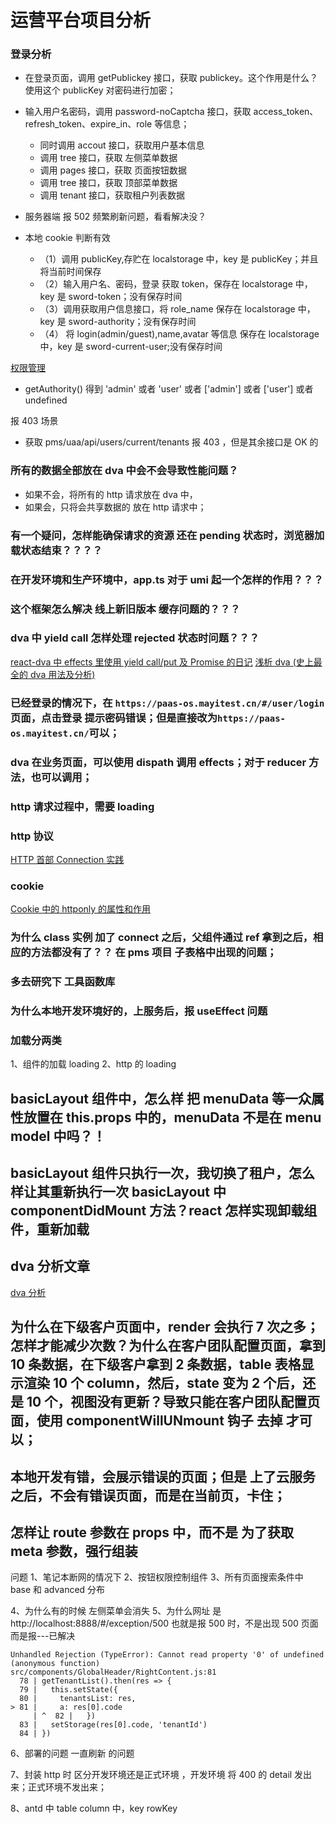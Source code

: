# 运营平台项目分析

### 登录分析

- 在登录页面，调用 getPublickey 接口，获取 publickey。这个作用是什么？使用这个 publicKey 对密码进行加密；
- 输入用户名密码，调用 password-noCaptcha 接口，获取 access_token、refresh_token、expire_in、role 等信息；
  - 同时调用 accout 接口，获取用户基本信息
  - 调用 tree 接口，获取 左侧菜单数据
  - 调用 pages 接口，获取 页面按钮数据
  - 调用 tree 接口，获取 顶部菜单数据
  - 调用 tenant 接口，获取租户列表数据
- 服务器端 报 502 频繁刷新问题，看看解决没？

- 本地 cookie 判断有效
  - （1）调用 publicKey,存贮在 localstorage 中，key 是 publicKey；并且将当前时间保存
  - （2）输入用户名、密码，登录 获取 token，保存在 localstorage 中，key 是 sword-token；没有保存时间
  - （3）调用获取用户信息接口，将 role_name 保存在 localstorage 中，key 是 sword-authority；没有保存时间
  - （4） 将 login(admin/guest),name,avatar 等信息 保存在 localstorage 中，key 是 sword-current-user;没有保存时间

<!-- 分割线 -->

[权限管理](https://www.cnblogs.com/ww01/p/11711797.html)

- getAuthority() 得到 'admin' 或者 'user' 或者 ['admin'] 或者 ['user'] 或者 undefined

报 403 场景

- 获取 pms/uaa/api/users/current/tenants 报 403 ，但是其余接口是 OK 的

### 所有的数据全部放在 dva 中会不会导致性能问题？

- 如果不会，将所有的 http 请求放在 dva 中，
- 如果会，只将会共享数据的 放在 http 请求中；

### 有一个疑问，怎样能确保请求的资源 还在 pending 状态时，浏览器加载状态结束？？？？

### 在开发环境和生产环境中，app.ts 对于 umi 起一个怎样的作用？？？

### 这个框架怎么解决 线上新旧版本 缓存问题的？？？

### dva 中 yield call 怎样处理 rejected 状态时问题？？？

[react-dva 中 effects 里使用 yield call/put 及 Promise 的日记](https://www.jianshu.com/p/045d6fc47de4)
[浅析 dva (史上最全的 dva 用法及分析)](https://blog.csdn.net/weixin_38398698/article/details/93387757)

### 已经登录的情况下，在 `https://paas-os.mayitest.cn/#/user/login`页面，点击登录 提示密码错误；但是直接改为`https://paas-os.mayitest.cn/`可以；

### dva 在业务页面，可以使用 dispath 调用 effects；对于 reducer 方法，也可以调用；

### http 请求过程中，需要 loading

### http 协议

[HTTP 首部 Connection 实践](https://www.jianshu.com/p/eba76cfc0424)

### cookie

[Cookie 中的 httponly 的属性和作用](https://blog.csdn.net/m0_37649018/article/details/82591116)

### 为什么 class 实例 加了 connect 之后，父组件通过 ref 拿到之后，相应的方法都没有了？？ 在 pms 项目 子表格中出现的问题；

### 多去研究下 工具函数库

### 为什么本地开发环境好的，上服务后，报 useEffect 问题

### 加载分两类

1、组件的加载 loading
2、http 的 loading

## basicLayout 组件中，怎么样 把 menuData 等一众属性放置在 this.props 中的，menuData 不是在 menu model 中吗？！

## basicLayout 组件只执行一次，我切换了租户，怎么样让其重新执行一次 basicLayout 中 componentDidMount 方法？react 怎样实现卸载组件，重新加载

## dva 分析文章

[dva 分析](https://blog.dkvirus.top/frontend/dva/exit_state_not_empty.html)

## 为什么在下级客户页面中，render 会执行 7 次之多；怎样才能减少次数？为什么在客户团队配置页面，拿到 10 条数据，在下级客户拿到 2 条数据，table 表格显示渲染 10 个 column，然后，state 变为 2 个后，还是 10 个，视图没有更新？导致只能在客户团队配置页面，使用 componentWillUNmount 钩子 去掉 才可以；

## 本地开发有错，会展示错误的页面；但是 上了云服务之后，不会有错误页面，而是在当前页，卡住；

## 怎样让 route 参数在 props 中，而不是 为了获取 meta 参数，强行组装

问题
1、笔记本断网的情况下
2、按钮权限控制组件
3、所有页面搜索条件中 base 和 advanced 分布

4、为什么有的时候 左侧菜单会消失
5、为什么网址 是 http://localhost:8888/#/exception/500 也就是报 500 时，不是出现 500 页面 而是报---已解决

```
Unhandled Rejection (TypeError): Cannot read property '0' of undefined
(anonymous function)
src/components/GlobalHeader/RightContent.js:81
  78 | getTenantList().then(res => {
  79 |   this.setState({
  80 |     tenantsList: res,
> 81 |     a: res[0].code
     | ^  82 |   })
  83 |   setStorage(res[0].code, 'tenantId')
  84 | })

```

6、部署的问题 一直刷新 的问题

7、封装 http 时 区分开发环境还是正式环境 ，开发环境 将 400 的 detail 发出来；正式环境不发出来；

8、antd 中 table column 中，key rowKey
